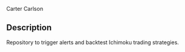 Carter Carlson

## Description
Repository to trigger alerts and backtest Ichimoku trading strategies.

